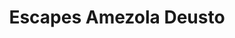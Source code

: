 ---
title: "Escapes Amezola Deusto"
url: /bilbao/escapes-amezola-deusto/
shop: reparación de automóviles
---